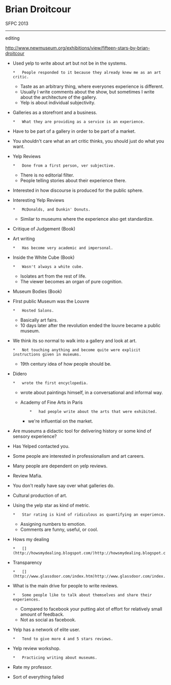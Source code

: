 # Brian Droitcour

SFPC 2013

__________________________________________________________________________________

editing

[](http://www.newmuseum.org/exhibitions/view/fifteen-stars-by-brian-droitcour)http://www.newmuseum.org/exhibitions/view/fifteen-stars-by-brian-droitcour

*   Used yelp to write about art but not be in the systems.

        *   People responded to it because they already knew me as an art critic.
    *   Taste as an arbitrary thing, where everyones experience is different.
    *   Usually I write comments about the show, but sometimes I write about the architecture of the gallery.
    *   Yelp is about individual subjectivity.

*   Galleries as a storefront and a business.

        *   What they are providing as a service is an experience.

*   Have to be part of a gallery in order to be part of a market.
*   You shouldn't care what an art critic thinks, you should just do what you want.
*   Yelp Reviews

        *   Done from a first person, ver subjective.
    *   There is no editorial filter.
    *   People telling stories  about their experience there.

*   Interested in how discourse is produced for the public sphere.
*   Interesting Yelp Reviews

        *   McDonalds, and Dunkin' Donuts.
    *   Similar to museums where the experience also get standardize.

*   Critique of Judgement (Book)
*   Art writing

        *   Has become very academic and impersonal.

*   Inside the White Cube (Book)

        *   Wasn't always a white cube.
    *   Isolates art from the rest of life.
    *   The viewer becomes an organ of pure cognition.

*   Museum Bodies (Book)
*   FIrst public Museum was the Louvre

        *   Hosted Salons.
    *   Basically art fairs.
    *   10 days later after the revolution ended the louvre became a public museum.

*   We think its so normal to walk into a gallery and look at art.

        *   Not touching anything and become quite were explicit instructions given in museums.
    *   19th century idea of how people should be.

*   Didero

        *   wrote the first encyclopedia.
    *   wrote about paintings himself, in a conversational and informal way.
    *   Academy of Fine Arts in Paris

                *   had people write about the arts that were exhibited.
        *   we're influential on the market.

*   Are museums a didactic tool for delivering history or some kind of sensory experience?
*   Has Yelped contacted you.
*   Some people are interested in professionalism and art careers.
*   Many people are dependent on yelp reviews.
*   Review Mafia.
*   You don't really have say over what galleries do.
*   Cultural production of art.
*   Using the yelp star as kind of metric.

        *   Star rating is kind of ridiculous as quantifying an experience.
    *   Assigning numbers to emotion.
    *   Comments are funny, useful, or cool.

*   Hows my dealing

        *   [](http://howsmydealing.blogspot.com/)http://howsmydealing.blogspot.com/

*   Transparency

        *   [](http://www.glassdoor.com/index.htm)http://www.glassdoor.com/index.htm

*   What is the main drive for people to write reviews.

        *   Some people like to talk about themselves and share their experiences.
    *   Compared to facebook your putting alot of effort for relatively small amount of feedback.
    *   Not as social as facebook.

*   Yelp has a network of elite user.

        *   Tend to give more 4 and 5 stars reviews.

*   Yelp review workshop.

        *   Practicing writing about museums.

*   Rate my professor.
*   Sort of everything failed